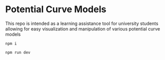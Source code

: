 # Potential Curve Models

This repo is intended as a learning assistance tool for university students allowing for easy visualization and manipulation of various potential curve models

`npm i`

`npm run dev`